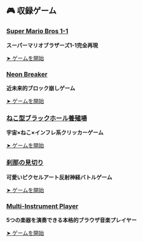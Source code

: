 ## 🎮 収録ゲーム

### [Super Mario Bros 1-1](./super-mario-bros-1-1/)
**スーパーマリオブラザーズ1-1完全再現**

[➤ ゲームを開始](./super-mario-bros-1-1/)

### [Neon Breaker](./neon-breaker/)
**近未来的ブロック崩しゲーム**

[➤ ゲームを開始](./neon-breaker/)

### [ねこ型ブラックホール養殖場](./cataclysmic-cat-ranch/)
**宇宙×ねこ×インフレ系クリッカーゲーム**

[➤ ゲームを開始](./cataclysmic-cat-ranch/)

### [刹那の見切り](./reaction-time-game/)
**可愛いピクセルアート反射神経バトルゲーム**

[➤ ゲームを開始](./reaction-time-game/)

### [Multi-Instrument Player](./piano-player/)
**5つの楽器を演奏できる本格的ブラウザ音楽プレイヤー**

[➤ ゲームを開始](./piano-player/)
